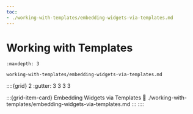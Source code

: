 ```yaml
---
toc:
- ./working-with-templates/embedding-widgets-via-templates.md
---
```

# Working with Templates

```{toctree}
:maxdepth: 3

working-with-templates/embedding-widgets-via-templates.md
```

::::{grid} 2
:gutter: 3 3 3 3

:::{grid-item-card} Embedding Widgets via Templates
:link: ./working-with-templates/embedding-widgets-via-templates.md
:::
::::
